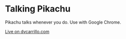 # Talking Pikachu
Pikachu talks whenever you do. Use with Google Chrome.

[Live on dvcarrillo.com](https://dvcarrillo.com/talking-pikachu/)
